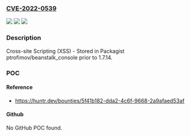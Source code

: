 ### [CVE-2022-0539](https://cve.mitre.org/cgi-bin/cvename.cgi?name=CVE-2022-0539)
![](https://img.shields.io/static/v1?label=Product&message=ptrofimov%2Fbeanstalk_console&color=blue)
![](https://img.shields.io/static/v1?label=Version&message=%3C%201.7.14%20&color=brighgreen)
![](https://img.shields.io/static/v1?label=Vulnerability&message=CWE-79%20Improper%20Neutralization%20of%20Input%20During%20Web%20Page%20Generation%20('Cross-site%20Scripting')&color=brighgreen)

### Description

Cross-site Scripting (XSS) - Stored in Packagist ptrofimov/beanstalk_console prior to 1.7.14.

### POC

#### Reference
- https://huntr.dev/bounties/5f41b182-dda2-4c6f-9668-2a9afaed53af

#### Github
No GitHub POC found.

